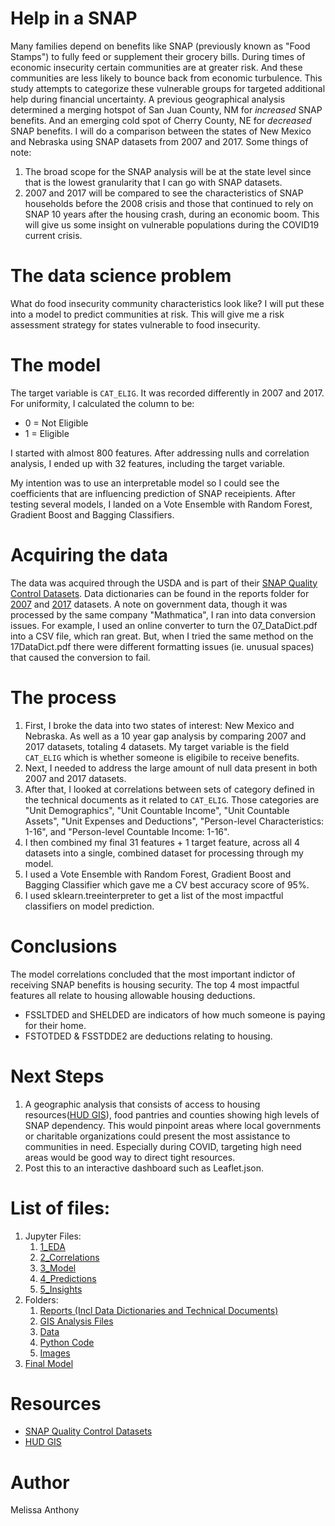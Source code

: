 # Help in a SNAP
Many families depend on benefits like SNAP (previously known as "Food Stamps") to fully feed or supplement their grocery bills.  During times of economic insecurity certain communities are at greater risk.  And these communities are less likely to bounce back from economic turbulence. This study attempts to categorize these vulnerable groups for targeted additional help during financial uncertainty.  A previous geographical analysis determined a merging hotspot of San Juan County, NM for _increased_ SNAP benefits.  And an emerging cold spot of Cherry County, NE for _decreased_ SNAP benefits.  I will do a comparison between the states of New Mexico and Nebraska using SNAP datasets from 2007 and 2017. Some things of note:
1. The broad scope for the SNAP analysis will be at the state level since that is the lowest granularity that I can go with SNAP datasets.
1. 2007 and 2017 will be compared to see the characteristics of SNAP households before the 2008 crisis and those that continued to rely on SNAP 10 years after the housing crash, during an economic boom.  This will give us some insight on vulnerable populations during the COVID19 current crisis.

# The data science problem
What do food insecurity community characteristics look like?  I will put these into a model to predict communities at risk.  This will give me a risk assessment strategy for states vulnerable to food insecurity.

# The model
The target variable is `CAT_ELIG`.  It was recorded differently in 2007 and 2017. For uniformity, I calculated the column to be:
- 0 = Not Eligible
- 1 = Eligible

I started with almost 800 features. After addressing nulls and correlation analysis, I ended up with 32 features, including the target variable.

My intention was to use an interpretable model so I could see the coefficients that are influencing prediction of SNAP receipients.  After testing several models, I landed on a Vote Ensemble with Random Forest, Gradient Boost and Bagging Classifiers.  

# Acquiring the data
The data was acquired through the USDA and is part of their [SNAP Quality Control Datasets](https://www.fns.usda.gov/resource/snap-quality-control-data).
Data dictionaries can be found in the reports folder for [2007](http://localhost:8888/lab/tree/reports/07_DataDict.pdf) and [2017](http://localhost:8888/lab/tree/reports/17_DataDict.pdf) datasets.  A note on government data, though it was processed by the same company "Mathmatica", I ran into data conversion issues.  For example, I used an online converter to turn the 07_DataDict.pdf into a CSV file, which ran great.  But, when I tried the same method on the 17DataDict.pdf there were different formatting issues (ie. unusual spaces) that caused the conversion to fail.

# The process
1. First, I broke the data into two states of interest: New Mexico and Nebraska. As well as a 10 year gap analysis by comparing 2007 and 2017 datasets, totaling 4 datasets. My target variable is the field `CAT_ELIG` which is whether someone is eligibile to receive benefits.
1. Next, I needed to address the large amount of null data present in both 2007 and 2017 datasets.
1. After that, I looked at correlations between sets of category defined in the technical documents as it related to `CAT_ELIG`. Those categories are "Unit Demographics", "Unit Countable Income", "Unit Countable Assets", "Unit Expenses and Deductions", "Person-level Characteristics: 1-16", and "Person-level Countable Income: 1-16".
1. I then combined my final 31 features + 1 target feature, across all 4 datasets into a single, combined dataset for processing through my model.
1. I used a Vote Ensemble with Random Forest, Gradient Boost and Bagging Classifier which gave me a CV best accuracy score of 95%.
1. I used sklearn.treeinterpreter to get a list of the most impactful classifiers on model prediction.

# Conclusions
The model correlations concluded that the most important indictor of receiving SNAP benefits is housing security. The top 4 most impactful features all relate to housing allowable housing deductions.  
- FSSLTDED and SHELDED are indicators of how much someone is paying for their home. 
- FSTOTDED & FSSTDDE2 are deductions relating to housing.

# Next Steps
1. A geographic analysis that consists of access to housing resources([HUD GIS](https://www.hudexchange.info/programs/coc/gis-tools/)), food pantries and counties showing high levels of SNAP dependency.  This would pinpoint areas where local governments or charitable organizations could present the most assistance to communities in need.  Especially during COVID, targeting high need areas would be good way to direct tight resources.  
1. Post this to an interactive dashboard such as Leaflet.json.  

# List of files:
1. Jupyter Files:
    1. [1_EDA](http://localhost:8888/lab/tree/1_EDA.ipynb)
    1. [2_Correlations](http://localhost:8888/lab/tree/2_Correlations.ipynb)
    1. [3_Model](http://localhost:8888/lab/tree/3_Model.ipynb)
    1. [4_Predictions](http://localhost:8888/lab/tree/4_Predictions.ipynb)
    1. [5_Insights](http://localhost:8888/lab/tree/5_Insights.ipynb)    
1. Folders: 
    1. [Reports (Incl Data Dictionaries and Technical Documents)](http://localhost:8888/lab/tree/reports)
    1. [GIS Analysis Files](http://localhost:8888/lab/tree/GIS.zip)
    1. [Data](http://localhost:8888/lab/tree/data)
    1. [Python Code](http://localhost:8888/lab/tree/python_code)
    1. [Images](http://localhost:8888/lab/tree/images)
1. [Final Model](http://localhost:8888/lab/tree/final_model.sav)

# Resources
- [SNAP Quality Control Datasets](https://www.fns.usda.gov/resource/snap-quality-control-data)
- [HUD GIS](https://www.hudexchange.info/programs/coc/gis-tools/)

# Author
Melissa Anthony
